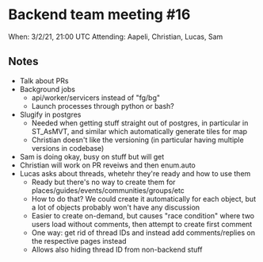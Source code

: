 # Backend team meeting #16

When: 3/2/21, 21:00 UTC
Attending: Aapeli, Christian, Lucas, Sam

## Notes

* Talk about PRs
* Background jobs
  - api/worker/servicers instead of "fg/bg"
  - Launch processes through python or bash?
* Slugify in postgres
  - Needed when getting stuff straight out of postgres, in particular in ST_AsMVT, and similar which automatically generate tiles for map
  - Christian doesn't like the versioning (in particular having multiple versions in codebase)
* Sam is doing okay, busy on stuff but will get 
* Christian will work on PR reveiws and then enum.auto
* Lucas asks about threads, whetehr they're ready and how to use them
  - Ready but there's no way to create them for places/guides/events/communities/groups/etc
  - How to do that? We could create it automatically for each object, but a lot of objects probably won't have any discussion
  - Easier to create on-demand, but causes "race condition" where two users load without comments, then attempt to create first comment
  - One way: get rid of thread IDs and instead add comments/replies on the respective pages instead
  - Allows also hiding thread ID from non-backend stuff
